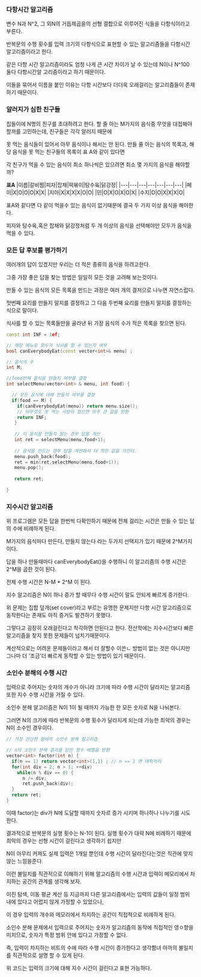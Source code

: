 ### 다항시간 알고리즘

변수 N과 N^2, 그 외N의 거듭제곱을의 선형 결합으로 이루어진 식들을 다항식이라고 부른다.

반복문의 수행 횟수를 입력 크기의 다항식으로 표현할 수 있는 알고리즘들을  다항시간 알고리즘이라고 한다.

같은 다항 시간 알고리즘이라도 엄청 나게 큰 시간 차이가 날 수 있는데 N이나 N^100 둘다 다항시간알 고리즘이라고 하기 때문이다.

이들을 묶어서 이름을 붙인 이유는 다항 시간보다 더더욱 오래걸리는 알고리즘들이 존재하기 때문이다.

### 알러지가 심한 친구들

집들이에 N명의 친구를 초대하려고 한다. 할 줄 아는 M가지의 음식중 무엇을 대접해야 할까를 고민하는데, 친구들은 각각 알러지 때문에

못 먹는 음식들이 있어서 아무 음식이나 해서는 안 된다. 만들 줄 아는 음식의 목록과, 해당 음식을 못 먹는 친구들의 목록이 표 A와 같이 있다면

각 친구가 먹을 수 있는 음식이 최소 하나씩은 있으려면 최소 몇 가지의 음식을 해야할까?

**표A**
|이름|갈비찜|피자|잡채|떡볶이|탕수육|닭강정|
|---|---|---|---|---|---|---|
|페이|X|O|O|O|X|X|
|지아|X|X|X|X|O|O|
|민|O|X|O|X|O|X|
|수지|O|O|X|X|X|O|


표A와 같다면 다 같이 먹을수 있는 음식이 없기때문에 결국 두 가지 이상 음식을 해야한다.

피자와 탕수육,혹은 잡채와 닭강정처럼 두 개 이상의 음식을 선택해야만 모두가 음식을 먹을 수 있다.

### 모든 답 후보를 평가하기

여러개의 답이 있겠지만 우리는 더 적은 종류의 음식을 하려고한다.

그중 가장 좋은 답을 찾는 방법은 일일히 모든 것을 고려해 보는것이다.

만들 수 있는 음식의 모든 목록을 만드는 과정은 여러 개의 결저으로 나누면 자연스럽다.

첫번째 요리를 만들지 말지를 결정하고 그 다음 두번째 요리를 만들지 말지를 결정하는 식으로 말이다.

식사를 할 수 있는 목록들만을 골라낸 뒤 가장 음식의 수가 적은 목록을 찾으면 된다.

```C++
const int INF = 1ef;

// 해당 메뉴로 모두가 식사를 할 수 있는지 여부
bool canEverybodyEat(const vector<int>& menu) ;

// 음식의 수
int M;

//food번째 음식을 만들지 여부를 결정
int selectMenu(vector<int> & menu, int food) {

  // 모든 음식에 대해 만들지 여부를 결정
  if(food == M) {
    if(canEverybodyEat(menu)) return menu.size();
    // 아무것도 못 먹는 사람이 있으면 아주 큰 값을 반환
    return INF;
   }
   
   // 이 음식을 만들지 않는 경우 답을 계산
   int ret = selectMenu(menu,food+1);
   
   // 음식을 만드는 경우 답을 계싼해서 더 작은 값을 가진다.
   menu.push_back(food);
   ret = min(ret,selectMenu(menu,food+1));
   menu.pop();
   
   return ret;
   
}
```
### 지수시간 알고리즘

위 프로그램은 모든 답을 한번씩 다확인하기 때문에 전체 걸리는 시간은 만들 수 있는 답의 수에 비례하게 된다.

M가지의 음식마다 만든다, 만들지 않는다 라는 두가지 선택지가 있기 때문에 2^M가지이다.

답을 하나 만들때마다 canEverybodyEat()을 수행하니 이 알고리즘의 수행 시간은 2^M을 곱한 것이 된다.

전체 수행 시간은 N-M * 2^M 이 된다.

지수 알고리즘은 N이 하나 증가 할 때무다 수행 시간이 말도 안되게 빠르게 증가한다.

위 문제는 집합 덮개(set cover)라고 부르는 유명한 문제지만 다항 시간 알고리즘으로 동작한다는 존재도 아직 증거도 발견하기 못했다.

그렇다고 굉장히 오래걸린다고 착각하면 안된다고 한다. 전산학에는 지수시간보다 빠른 알고리즘을 찾지 못한 문제들이 넘치기때문이다.

계산적으로는 어려운 문제들이라고 해서 더 잘할수 이쓴ㄴ 방법이 없는 것은 아니지만 그나마 더 '조금'더 빠르게 동작할 수 있는 방법이 있기 때문이다.

### 소인수 분해의 수행 시간

입력으로 주어지는 숫자의 개수가 아니라 크기에 따라 수행 시간이 달라지는 알고리즘 또한 지수 수행 시간을 가질 수 있다.

소인수 분해 알고리즘은 N이 1이 될 때까지 가능한 한 모든 숫자로 N을 나눠본다.

그러면 N의 크기에 따라 반복문의 수행 횟수가 달라지게 되는데 가능한 최악의 경우는 N이 소수인 경우이다.

```C++
// 가장 간단한 형태의 소인수 분해 알고리즘

// n의 소인수 분해 결과를 담은 정수 배열을 반환
vector<int> factor(int n) {
  if(n == 1) return vector<int>(1,1) ; // n == 1 면 예외처리
  for(int div = 2; n > 1; ++div) 
    while(n % div == 0) {
      n /= div;
      ret.push_back(div);
  }
  return ret;
}
```

이때 factor)는 div가 N에 도달할 때까지 숫자르 증가 시키며 하나하나 나누기를 시도한다.

결과적으로 반복문의 실행 횟수는 N-1이 된다. 실행 횟수가 대략 N에 비례하기 때문에 최악의 경우는 선형 시간이 걸린다고 생각하기 쉽지만

N이 아무리 커져도 실제 입력은 1개일 뿐인데 수행 시간이 달라진다는것은 직관에 맞지 않는 느낌을준다.

이런 불일치를 직관적으로 이해하기 위해 알고리즘의 수행 시간과 입력이 메모리에서 차지하는 공간의 관계를 생각해 보자.

이진 탐색, 이동 평균 계산 등 지금까지 다른 알고리즘에서는 입력의 값들이 일정 범위 내에 있다고 어렵지 않게 가정할 수 있었으나,

이 경우 입력의 개수와 메모리에서 차지하는 공간이 직접적으로 비례하게 된다.

소인수 분해 문제에서 입력으로 주어지는 숫자가 알고리즘의 동작에 직접적인 영ㅇ향을 미치므로, 숫자가 특정 범위 안에 있다고 가정할 수 없다.

즉, 입력이 차지하는 비트의 수에 따라 수행 시간이 증가한다고 생각함녀 아까의 불일치를 직관적으로 설명 할 수 있게 된다.

위 코드는 입력의 크기에 대해 지수 시간이 걸린다고 표현 가능하다.

